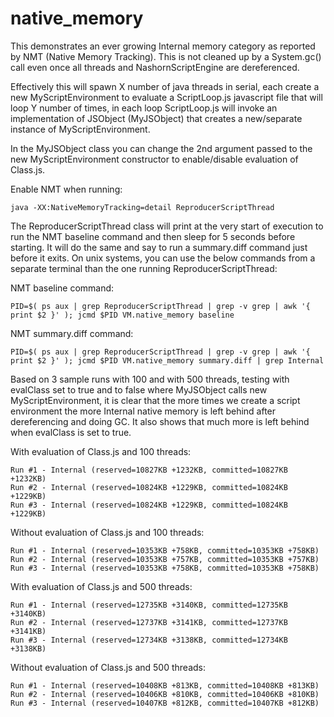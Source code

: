 # native_memory

This demonstrates an ever growing Internal memory category as reported by NMT (Native Memory Tracking).  This is not cleaned up by a System.gc() call even once all threads and NashornScriptEngine are dereferenced.

Effectively this will spawn X number of java threads in serial, each create a new MyScriptEnvironment to evaluate a ScriptLoop.js javascript file that will loop Y number of times, in each loop ScriptLoop.js will invoke an implementation of JSObject (MyJSObject) that creates a new/separate instance of MyScriptEnvironment.

In the MyJSObject class you can change the 2nd argument passed to the new MyScriptEnvironment constructor to enable/disable evaluation of Class.js.

Enable NMT when running:
```
java -XX:NativeMemoryTracking=detail ReproducerScriptThread
```

The ReproducerScriptThread class will print at the very start of execution to run the NMT baseline command and then sleep for 5 seconds before starting.  It will do the same and say to run a summary.diff command just before it exits.  On unix systems, you can use the below commands from a separate terminal than the one running ReproducerScriptThread:

NMT baseline command:
```
PID=$( ps aux | grep ReproducerScriptThread | grep -v grep | awk '{ print $2 }' ); jcmd $PID VM.native_memory baseline
```
NMT summary.diff command:
```
PID=$( ps aux | grep ReproducerScriptThread | grep -v grep | awk '{ print $2 }' ); jcmd $PID VM.native_memory summary.diff | grep Internal
```
Based on 3 sample runs with 100 and with 500 threads, testing with evalClass set to true and to false where MyJSObject calls new MyScriptEnvironment, it is clear that the more times we create a script environment the more Internal native memory is left behind after dereferencing and doing GC.  It also shows that much more is left behind when evalClass is set to true. 

With evaluation of Class.js and 100 threads:
```
Run #1 - Internal (reserved=10827KB +1232KB, committed=10827KB +1232KB)
Run #2 - Internal (reserved=10824KB +1229KB, committed=10824KB +1229KB)
Run #3 - Internal (reserved=10824KB +1229KB, committed=10824KB +1229KB)
```

Without evaluation of Class.js and 100 threads:
```
Run #1 - Internal (reserved=10353KB +758KB, committed=10353KB +758KB)
Run #2 - Internal (reserved=10353KB +757KB, committed=10353KB +757KB)
Run #3 - Internal (reserved=10353KB +758KB, committed=10353KB +758KB)
```            

With evaluation of Class.js and 500 threads:

```
Run #1 - Internal (reserved=12735KB +3140KB, committed=12735KB +3140KB)
Run #2 - Internal (reserved=12737KB +3141KB, committed=12737KB +3141KB)
Run #3 - Internal (reserved=12734KB +3138KB, committed=12734KB +3138KB)
```

Without evaluation of Class.js and 500 threads:

```
Run #1 - Internal (reserved=10408KB +813KB, committed=10408KB +813KB)
Run #2 - Internal (reserved=10406KB +810KB, committed=10406KB +810KB)
Run #3 - Internal (reserved=10407KB +812KB, committed=10407KB +812KB)
```
